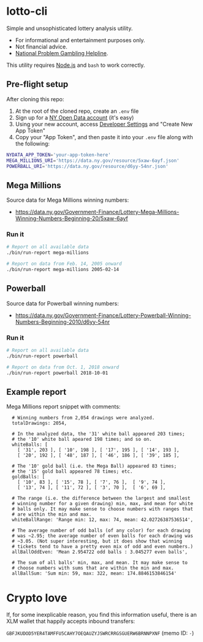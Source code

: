 # lotto-cli

Simple and unsophisticated lottery analysis utility.

* For informational and entertainment purposes only.
* Not financial advice.
* [National Problem Gambling Helpline](https://www.ncpgambling.org/).

This utility requires [Node.js](https://nodejs.org/en/) and `bash` to work correctly.

## Pre-flight setup

After cloning this repo:

1. At the root of the cloned repo, create an `.env` file
2. Sign up for a [NY Open Data account](https://data.ny.gov/login) (it's easy)
3. Using your new account, access [Developer Settings](https://data.ny.gov/profile/edit/developer_settings) and "Create New App Token"
4. Copy your "App Token", and then paste it into your `.env` file along with the following:

```bash
NYDATA_APP_TOKEN='your-app-token-here'
MEGA_MILLIONS_URI='https://data.ny.gov/resource/5xaw-6ayf.json'
POWERBALL_URI='https://data.ny.gov/resource/d6yy-54nr.json'
```

## Mega Millions

Source data for Mega Millions winning numbers:
* https://data.ny.gov/Government-Finance/Lottery-Mega-Millions-Winning-Numbers-Beginning-20/5xaw-6ayf

### Run it

```bash
# Report on all available data
./bin/run-report mega-millions

# Report on data from Feb. 14, 2005 onward
./bin/run-report mega-millions 2005-02-14
```

## Powerball

Source data for Powerball winning numbers:
* https://data.ny.gov/Government-Finance/Lottery-Powerball-Winning-Numbers-Beginning-2010/d6yy-54nr

### Run it

```bash
# Report on all available data
./bin/run-report powerball

# Report on data from Oct. 1, 2018 onward
./bin/run-report powerball 2018-10-01
```

## Example report

Mega Millions report snippet with comments:

```
  # Winning numbers from 2,054 drawings were analyzed.
  totalDrawings: 2054,

  # In the analyzed data, the '31' white ball appeared 203 times;
  # the '10' white ball apeared 198 times; and so on.
  whiteBalls: [
    [ '31', 203 ], [ '10', 198 ], [ '17', 195 ], [ '14', 193 ],
    [ '20', 192 ], [ '48', 187 ], [ '46', 186 ], [ '39', 185 ],

  # The '10' gold ball (i.e. the Mega Ball) appeared 83 times;
  # the '15' gold ball appeared 78 times; etc.
  goldBalls: [
    [ '10', 83 ], [ '15', 78 ], [ '7', 76 ],  [ '9', 74 ],
    [ '13', 74 ], [ '11', 72 ], [ '3', 70 ],  [ '6', 69 ],

  # The range (i.e. the difference between the largest and smallest
  # winning number for a given drawing) min, max, and mean for white
  # balls only. It may make sense to choose numbers with ranges that
  # are within the min and max.
  whiteBallRange: 'Range min: 12, max: 74, mean: 42.02726387536514',

  # The average number of odd balls (of any color) for each drawing
  # was ~2.95; the average number of even balls for each drawing was
  # ~3.05. (Not super interesting, but it does show that winning
  # tickets tend to have a pretty even mix of odd and even numbers.)
  allBallOddEven: 'Mean 2.954722 odd balls : 3.045277 even balls',

  # The sum of all balls' min, max, and mean. It may make sense to
  # choose numbers with sums that are within the min and max.
  allBallSum: 'Sum min: 59, max: 322, mean: 174.8846153846154'
```

# Crypto love

If, for some inexplicable reason, you find this information useful, there is an XLM wallet that happily accepts inbound transfers:

`GBFJKUDOD5YER4TAMFFU5CAHY7OEQAUZYJSWRCRRGSGUERW6BRNNPXNF` (memo ID: `-`)

